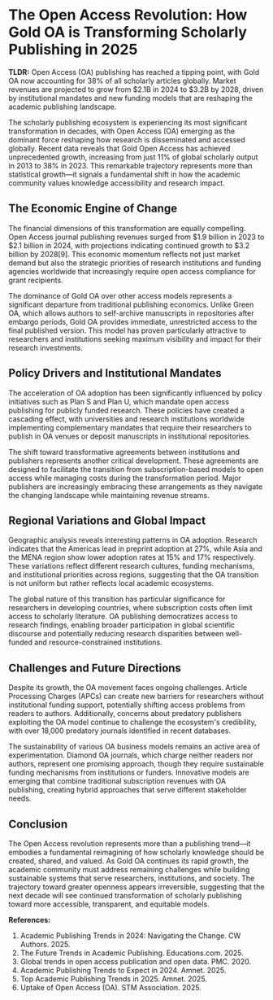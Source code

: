 # The Open Access Revolution: How Gold OA is Transforming Scholarly Publishing in 2025

**TLDR:** Open Access (OA) publishing has reached a tipping point, with Gold OA now accounting for 38% of all scholarly articles globally. Market revenues are projected to grow from $2.1B in 2024 to $3.2B by 2028, driven by institutional mandates and new funding models that are reshaping the academic publishing landscape.

The scholarly publishing ecosystem is experiencing its most significant transformation in decades, with Open Access (OA) emerging as the dominant force reshaping how research is disseminated and accessed globally. Recent data reveals that Gold Open Access has achieved unprecedented growth, increasing from just 11% of global scholarly output in 2013 to 38% in 2023. This remarkable trajectory represents more than statistical growth—it signals a fundamental shift in how the academic community values knowledge accessibility and research impact.

## The Economic Engine of Change

The financial dimensions of this transformation are equally compelling. Open Access journal publishing revenues surged from $1.9 billion in 2023 to $2.1 billion in 2024, with projections indicating continued growth to $3.2 billion by 2028[9]. This economic momentum reflects not just market demand but also the strategic priorities of research institutions and funding agencies worldwide that increasingly require open access compliance for grant recipients.

The dominance of Gold OA over other access models represents a significant departure from traditional publishing economics. Unlike Green OA, which allows authors to self-archive manuscripts in repositories after embargo periods, Gold OA provides immediate, unrestricted access to the final published version. This model has proven particularly attractive to researchers and institutions seeking maximum visibility and impact for their research investments.

## Policy Drivers and Institutional Mandates

The acceleration of OA adoption has been significantly influenced by policy initiatives such as Plan S and Plan U, which mandate open access publishing for publicly funded research. These policies have created a cascading effect, with universities and research institutions worldwide implementing complementary mandates that require their researchers to publish in OA venues or deposit manuscripts in institutional repositories.

The shift toward transformative agreements between institutions and publishers represents another critical development. These agreements are designed to facilitate the transition from subscription-based models to open access while managing costs during the transformation period. Major publishers are increasingly embracing these arrangements as they navigate the changing landscape while maintaining revenue streams.

## Regional Variations and Global Impact

Geographic analysis reveals interesting patterns in OA adoption. Research indicates that the Americas lead in preprint adoption at 27%, while Asia and the MENA region show lower adoption rates at 15% and 17% respectively. These variations reflect different research cultures, funding mechanisms, and institutional priorities across regions, suggesting that the OA transition is not uniform but rather reflects local academic ecosystems.

The global nature of this transition has particular significance for researchers in developing countries, where subscription costs often limit access to scholarly literature. OA publishing democratizes access to research findings, enabling broader participation in global scientific discourse and potentially reducing research disparities between well-funded and resource-constrained institutions.

## Challenges and Future Directions

Despite its growth, the OA movement faces ongoing challenges. Article Processing Charges (APCs) can create new barriers for researchers without institutional funding support, potentially shifting access problems from readers to authors. Additionally, concerns about predatory publishers exploiting the OA model continue to challenge the ecosystem's credibility, with over 18,000 predatory journals identified in recent databases.

The sustainability of various OA business models remains an active area of experimentation. Diamond OA journals, which charge neither readers nor authors, represent one promising approach, though they require sustainable funding mechanisms from institutions or funders. Innovative models are emerging that combine traditional subscription revenues with OA publishing, creating hybrid approaches that serve different stakeholder needs.

## Conclusion

The Open Access revolution represents more than a publishing trend—it embodies a fundamental reimagining of how scholarly knowledge should be created, shared, and valued. As Gold OA continues its rapid growth, the academic community must address remaining challenges while building sustainable systems that serve researchers, institutions, and society. The trajectory toward greater openness appears irreversible, suggesting that the next decade will see continued transformation of scholarly publishing toward more accessible, transparent, and equitable models.

**References:**
1. Academic Publishing Trends in 2024: Navigating the Change. CW Authors. 2025.
2. The Future Trends in Academic Publishing. Educations.com. 2025.
3. Global trends in open access publication and open data. PMC. 2020.
4. Academic Publishing Trends to Expect in 2024. Amnet. 2025.
5. Top Academic Publishing Trends in 2025. Amnet. 2025.
6. Uptake of Open Access (OA). STM Association. 2025.